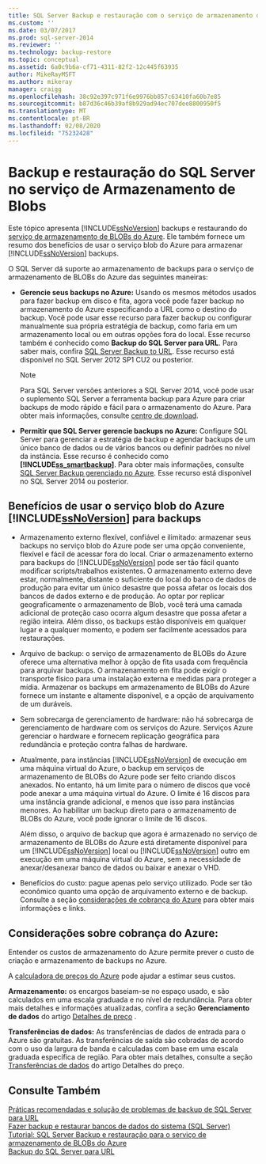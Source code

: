 ```yaml
---
title: SQL Server Backup e restauração com o serviço de armazenamento de BLOBs do Azure | Microsoft Docs
ms.custom: ''
ms.date: 03/07/2017
ms.prod: sql-server-2014
ms.reviewer: ''
ms.technology: backup-restore
ms.topic: conceptual
ms.assetid: 6a0c9b6a-cf71-4311-82f2-12c445f63935
author: MikeRayMSFT
ms.author: mikeray
manager: craigg
ms.openlocfilehash: 38c92e397c971f6e9976bb857c63410fa60b7e85
ms.sourcegitcommit: b87d36c46b39af8b929ad94ec707dee8800950f5
ms.translationtype: MT
ms.contentlocale: pt-BR
ms.lasthandoff: 02/08/2020
ms.locfileid: "75232428"
---
```

# <a name="sql-server-backup-and-restore-with-azure-blob-storage-service"></a>Backup e restauração do SQL Server no serviço de Armazenamento de Blobs
  Este tópico apresenta [!INCLUDE[ssNoVersion](../../includes/ssnoversion-md.md)] backups e restaurando do [serviço de armazenamento de BLOBs do Azure](https://www.windowsazure.com/develop/net/how-to-guides/blob-storage/). Ele também fornece um resumo dos benefícios de usar o serviço blob do Azure para armazenar [!INCLUDE[ssNoVersion](../../includes/ssnoversion-md.md)] backups.  
  
 O SQL Server dá suporte ao armazenamento de backups para o serviço de armazenamento de BLOBs do Azure das seguintes maneiras:  
  
-   **Gerencie seus backups no Azure:** Usando os mesmos métodos usados para fazer backup em disco e fita, agora você pode fazer backup no armazenamento do Azure especificando a URL como o destino do backup.  Você pode usar esse recurso para fazer backup ou configurar manualmente sua própria estratégia de backup, como faria em um armazenamento local ou em outras opções fora do local. Esse recurso também é conhecido como **Backup do SQL Server para URL**. Para saber mais, confira [SQL Server Backup to URL](sql-server-backup-to-url.md). Esse recurso está disponível no SQL Server 2012 SP1 CU2 ou posterior.  
  
    > [!NOTE]  
    >  Para SQL Server versões anteriores a SQL Server 2014, você pode usar o suplemento SQL Server a ferramenta backup para Azure para criar backups de modo rápido e fácil para o armazenamento do Azure. Para obter mais informações, consulte [centro de download](https://go.microsoft.com/fwlink/?LinkID=324399).  
  
-   **Permitir que SQL Server gerencie backups no Azure:** Configure SQL Server para gerenciar a estratégia de backup e agendar backups de um único banco de dados ou de vários bancos ou definir padrões no nível da instância. Esse recurso é conhecido como **[!INCLUDE[ss_smartbackup](../../includes/ss-smartbackup-md.md)]**. Para obter mais informações, consulte [SQL Server Backup gerenciado no Azure](sql-server-managed-backup-to-microsoft-azure.md). Esse recurso está disponível no SQL Server 2014 ou posterior.  
  
## <a name="benefits-of-using-the-azure-blob-service-for-includessnoversionincludesssnoversion-mdmd-backups"></a>Benefícios de usar o serviço blob do Azure [!INCLUDE[ssNoVersion](../../includes/ssnoversion-md.md)] para backups  
  
-   Armazenamento externo flexível, confiável e ilimitado: armazenar seus backups no serviço blob do Azure pode ser uma opção conveniente, flexível e fácil de acessar fora do local. Criar o armazenamento externo para backups do [!INCLUDE[ssNoVersion](../../includes/ssnoversion-md.md)] pode ser tão fácil quanto modificar scripts/trabalhos existentes. O armazenamento externo deve estar, normalmente, distante o suficiente do local do banco de dados de produção para evitar um único desastre que possa afetar os locais dos bancos de dados externo e de produção. Ao optar por replicar geograficamente o armazenamento de Blob, você terá uma camada adicional de proteção caso ocorra algum desastre que possa afetar a região inteira. Além disso, os backups estão disponíveis em qualquer lugar e a qualquer momento, e podem ser facilmente acessados para restaurações.  
  
-   Arquivo de backup: o serviço de armazenamento de BLOBs do Azure oferece uma alternativa melhor à opção de fita usada com frequência para arquivar backups. O armazenamento em fita pode exigir o transporte físico para uma instalação externa e medidas para proteger a mídia. Armazenar os backups em armazenamento de BLOBs do Azure fornece um instante e altamente disponível, e a opção de arquivamento de um duráveis.  
  
-   Sem sobrecarga de gerenciamento de hardware: não há sobrecarga de gerenciamento de hardware com os serviços do Azure. Serviços Azure gerenciar o hardware e fornecem replicação geográfica para redundância e proteção contra falhas de hardware.  
  
-   Atualmente, para instâncias [!INCLUDE[ssNoVersion](../../includes/ssnoversion-md.md)] de execução em uma máquina virtual do Azure, o backup em serviços de armazenamento de BLOBs do Azure pode ser feito criando discos anexados. No entanto, há um limite para o número de discos que você pode anexar a uma máquina virtual do Azure. O limite é 16 discos para uma instância grande adicional, e menos que isso para instâncias menores. Ao habilitar um backup direto para o armazenamento de BLOBs do Azure, você pode ignorar o limite de 16 discos.  
  
     Além disso, o arquivo de backup que agora é armazenado no serviço de armazenamento de BLOBs do Azure está diretamente disponível para um [!INCLUDE[ssNoVersion](../../includes/ssnoversion-md.md)] local ou [!INCLUDE[ssNoVersion](../../includes/ssnoversion-md.md)] outro em execução em uma máquina virtual do Azure, sem a necessidade de anexar/desanexar banco de dados ou baixar e anexar o VHD.  
  
-   Benefícios do custo: pague apenas pelo serviço utilizado. Pode ser tão econômico quanto uma opção de arquivamento externo e de backup. Consulte a seção [considerações de cobrança do Azure](#Billing) para obter mais informações e links.  
  
##  <a name="Billing"></a>Considerações sobre cobrança do Azure:  
 Entender os custos de armazenamento do Azure permite prever o custo de criação e armazenamento de backups no Azure.  
  
 A [calculadora de preços do Azure](https://go.microsoft.com/fwlink/?LinkId=277060) pode ajudar a estimar seus custos.  
  
 **Armazenamento:** os encargos baseiam-se no espaço usado, e são calculados em uma escala graduada e no nível de redundância. Para obter mais detalhes e informações atualizadas, confira a seção **Gerenciamento de dados** do artigo [Detalhes de preço](https://go.microsoft.com/fwlink/?LinkId=277059) .  
  
 **Transferências de dados:** As transferências de dados de entrada para o Azure são gratuitas. As transferências de saída são cobradas de acordo com o uso da largura de banda e calculadas com base em uma escala graduada específica de região. Para obter mais detalhes, consulte a seção [Transferências de dados](https://go.microsoft.com/fwlink/?LinkId=277061) do artigo Detalhes do preço.  
  
## <a name="see-also"></a>Consulte Também  
 [Práticas recomendadas e solução de problemas de backup de SQL Server para URL](sql-server-backup-to-url-best-practices-and-troubleshooting.md)   
 [Fazer backup e restaurar bancos de dados do sistema &#40;SQL Server&#41;](back-up-and-restore-of-system-databases-sql-server.md)   
 [Tutorial: SQL Server Backup e restauração para o serviço de armazenamento de BLOBs do Azure](../tutorial-sql-server-backup-and-restore-to-azure-blob-storage-service.md)   
 [Backup do SQL Server para URL](sql-server-backup-to-url.md)  
  
